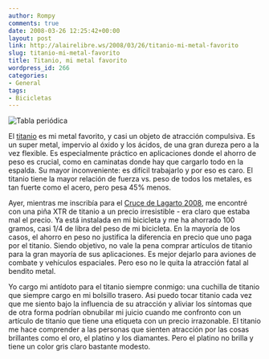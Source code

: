 ```yaml
---
author: Rompy
comments: true
date: 2008-03-26 12:25:42+00:00
layout: post
link: http://alairelibre.ws/2008/03/26/titanio-mi-metal-favorito
slug: titanio-mi-metal-favorito
title: Titanio, mi metal favorito
wordpress_id: 266
categories:
- General
tags:
- Bicicletas
---
```


![Tabla periódica](/wp-content/uploads/671px-Ti-TableImage.svg.png)  

El [titanio](http://es.wikipedia.org/wiki/Titanio) es mi metal favorito, y casi un objeto de atracción compulsiva. Es un super metal, impervio al óxido y los ácidos, de una gran dureza pero a la vez flexible. Es especialmente práctico en aplicaciones donde el ahorro de peso es crucial, como en caminatas donde hay que cargarlo todo en la espalda. Su mayor inconveniente: es difícil trabajarlo y por eso es caro. El titanio tiene la mayor relación de fuerza vs. peso de todos los metales, es tan fuerte como el acero, pero pesa 45% menos.




Ayer, mientras me inscribía para el 	[Cruce de Lagarto 2008](http://boapanama.org/), me encontré con una piña XTR de titanio a un precio irresistible - era claro que estaba mal el precio. Ya está instalada en mi bicicleta y me ha ahorrado 100 gramos, casi 1/4 de libra del peso de mi bicicleta. En la mayoría de los casos, el ahorro en peso no justifica la diferencia en precio que uno paga por el titanio. Siendo objetivo, no vale la pena comprar artículos de titanio para la gran mayoría de sus aplicaciones. Es mejor dejarlo para aviones de combate y vehículos espaciales. Pero eso no le quita la atracción fatal al bendito metal.




Yo cargo mi antídoto para el titanio siempre conmigo: una cuchilla de titanio que siempre cargo en mi bolsillo trasero. Asi puedo tocar titanio cada vez que me siento bajo la influencia de su atracción y aliviar los síntomas que de otra forma podrían obnubilar mi juicio cuando me confronto con un artículo de titanio que tiene una etiqueta con un precio irrazonable. El titanio me hace comprender a las personas que sienten atracción por las cosas brillantes como el oro, el platino y los diamantes. Pero el platino no brilla y tiene un color gris claro bastante modesto.
